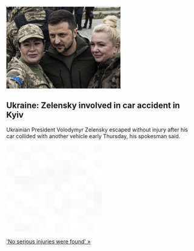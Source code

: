 
![Ukraine: Zelensky involved in car accident in Kyiv](./20220915061352.png)
## Ukraine: Zelensky involved in car accident in Kyiv

Ukrainian President Volodymyr Zelensky escaped without injury after his car collided with another vehicle early Thursday, his spokesman said.

![pic](../square_bg.png)

['No serious injuries were found' »](https://www.yahoo.com/news/zelensky-involved-car-crash-suffers-004255092.html)
